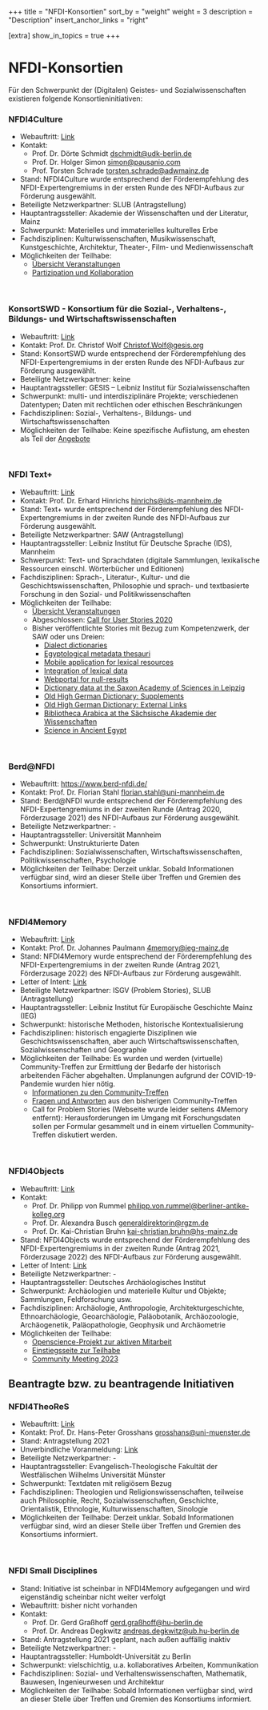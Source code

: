 +++
title = "NFDI-Konsortien"
sort_by = "weight"
weight = 3
description = "Description"
insert_anchor_links = "right"

[extra]
show_in_topics = true
+++

# NFDI-Konsortien

Für den Schwerpunkt der (Digitalen) Geistes- und Sozialwissenschaften existieren folgende Konsortieninitiativen:

### NFDI4Culture
* Webauftritt: [Link](https://www.nfdi4culture.de/)
* Kontakt:
  * Prof. Dr. Dörte Schmidt dschmidt@udk-berlin.de
  * Prof. Dr. Holger Simon simon@pausanio.com
  * Prof. Torsten Schrade torsten.schrade@adwmainz.de
* Stand: NFDI4Culture wurde entsprechend der Förderempfehlung des NFDI-Expertengremiums in der ersten Runde des NFDI-Aufbaus zur Förderung ausgewählt.
* Beteiligte Netzwerkpartner: SLUB (Antragstellung)
* Hauptantragssteller: Akademie der Wissenschaften und der Literatur, Mainz
* Schwerpunkt: Materielles und immaterielles kulturelles Erbe
* Fachdisziplinen: Kulturwissenschaften, Musikwissenschaft, Kunstgeschichte, Architektur, Theater-, Film- und Medienwissenschaft
* Möglichkeiten der Teilhabe:
  * [Übersicht Veranstaltungen](https://nfdi4culture.de/de/veranstaltungen.html)
  * [Partizipation und Kollaboration](https://nfdi4culture.de/de/dienste.html#c860)

<br />

### KonsortSWD - Konsortium für die Sozial-, Verhaltens-, Bildungs- und Wirtschaftswissenschaften
* Webauftritt: [Link](https://www.konsortswd.de/) 
* Kontakt: Prof. Dr. Christof Wolf Christof.Wolf@gesis.org
* Stand: KonsortSWD wurde entsprechend der Förderempfehlung des NFDI-Expertengremiums in der ersten Runde des NFDI-Aufbaus zur Förderung ausgewählt.
* Beteiligte Netzwerkpartner: keine
* Hauptantragssteller: GESIS – Leibniz Institut für Sozialwissenschaften
* Schwerpunkt: multi- und interdisziplinäre Projekte; verschiedenen Datentypen; Daten mit rechtlichen oder ethischen Beschränkungen
* Fachdisziplinen: Sozial-, Verhaltens-, Bildungs- und Wirtschaftswissenschaften 
* Möglichkeiten der Teilhabe: Keine spezifische Auflistung, am ehesten als Teil der [Angebote](https://www.konsortswd.de/angebote/)

<br />

### NFDI Text+
* Webauftritt: [Link](https://www.text-plus.org/)
* Kontakt: Prof. Dr. Erhard Hinrichs hinrichs@ids-mannheim.de 
* Stand: Text+ wurde entsprechend der Förderempfehlung des NFDI-Expertengremiums in der zweiten Runde des NFDI-Aufbaus zur Förderung ausgewählt.
* Beteiligte Netzwerkpartner: SAW (Antragstellung)
* Hauptantragssteller: Leibniz Institut für Deutsche Sprache (IDS), Mannheim
* Schwerpunkt: Text- und Sprachdaten (digitale Sammlungen, lexikalische Ressourcen einschl. Wörterbücher und Editionen)
* Fachdisziplinen: Sprach-, Literatur-, Kultur- und die Geschichtswissenschaften, Philosophie und sprach- und textbasierte Forschung in den Sozial- und Politikwissenschaften
* Möglichkeiten der Teilhabe:
  * [Übersicht Veranstaltungen](https://text-plus.org/aktuelles/veranstaltungen/)
  * Abgeschlossen: [Call for User Stories 2020](https://text-plus.org/themen-dokumentation/user-storys-2020/)
  * Bisher veröffentlichte Stories mit Bezug zum Kompetenzwerk, der SAW oder uns Dreien:
    * [Dialect dictionaries](https://text-plus.org/en/themen-dokumentation/user-storys-2020/user-story-512/)
    * [Egyptological metadata thesauri](https://text-plus.org/en/themen-dokumentation/user-storys-2020/user-story-509/)
    * [Mobile application for lexical resources](https://text-plus.org/en/themen-dokumentation/user-storys-2020/user-story-505/)
    * [Integration of lexical data](https://text-plus.org/en/themen-dokumentation/user-storys-2020/user-story-519/)
    * [Webportal for null-results](https://text-plus.org/en/themen-dokumentation/user-storys-2020/user-story-604/)
    * [Dictionary data at the Saxon Academy of Sciences in Leipzig](https://text-plus.org/en/themen-dokumentation/user-storys-2020/user-story-521/)
    * [Old High German Dictionary: Supplements](https://text-plus.org/en/themen-dokumentation/user-storys-2020/user-story-517/)
    * [Old High German Dictionary: External Links](https://text-plus.org/en/themen-dokumentation/user-storys-2020/user-story-520/)
    * [Bibliotheca Arabica at the Sächsische Akademie der Wissenschaften](https://text-plus.org/en/themen-dokumentation/user-storys-2020/user-story-346/)
    * [Science in Ancient Egypt](https://text-plus.org/en/themen-dokumentation/user-storys-2020/user-story-341/)
  
<br />

### Berd@NFDI
* Webauftritt: https://www.berd-nfdi.de/
* Kontakt: Prof. Dr. Florian  Stahl  florian.stahl@uni-mannheim.de
* Stand: Berd@NFDI wurde entsprechend der Förderempfehlung des NFDI-Expertengremiums in der zweiten Runde (Antrag 2020, Förderzusage 2021) des NFDI-Aufbaus zur Förderung ausgewählt.
* Beteiligte Netzwerkpartner: -
* Hauptantragssteller: Universität Mannheim
* Schwerpunkt: Unstrukturierte Daten
* Fachdisziplinen: Sozialwissenschaften, Wirtschaftswissenschaften, Politikwissenschaften, Psychologie
* Möglichkeiten der Teilhabe: Derzeit unklar. Sobald Informationen verfügbar sind, wird an dieser Stelle über Treffen und Gremien des Konsortiums informiert.
  
<br />

### NFDI4Memory
* Webauftritt: [Link](https://4memory.de/)
* Kontakt: Prof. Dr. Johannes Paulmann 4memory@ieg-mainz.de
* Stand: NFDI4Memory wurde entsprechend der Förderempfehlung des NFDI-Expertengremiums in der zweiten Runde (Antrag 2021, Förderzusage 2022) des NFDI-Aufbaus zur Förderung ausgewählt.
* Letter of Intent: [Link](https://www.dfg.de/download/pdf/foerderung/programme/nfdi/absichtserklaerungen_2020/2020_ndfi_4memory.pdf)
* Beteiligte Netzwerkpartner: ISGV (Problem Stories), SLUB (Antragstellung)
* Hauptantragssteller: Leibniz Institut für Europäische Geschichte Mainz (IEG)
* Schwerpunkt: historische Methoden, historische Kontextualisierung
* Fachdisziplinen: historisch engagierte Disziplinen wie Geschichtswissenschaften, aber auch Wirtschaftswissenschaften, Sozialwissenschaften und Geographie
* Möglichkeiten der Teilhabe: Es wurden und werden (virtuelle) Community-Treffen zur Ermittlung der Bedarfe der historisch arbeitenden Fächer abgehalten. Umplanungen aufgrund der COVID-19-Pandemie wurden hier nötig.
  * [Informationen zu den Community-Treffen](https://4memory.de/community-treffen/)
  * [Fragen und Antworten](https://4memory.de/fragen-und-antworten-zu-4memory/) aus den bisherigen Community-Treffen
  * Call for Problem Stories (Webseite wurde leider seitens 4Memory entfernt): Herausforderungen im Umgang mit Forschungsdaten sollen per Formular gesammelt und in einem virtuellen Community-Treffen diskutiert werden.

<br />

### NFDI4Objects
* Webauftritt: [Link](https://www.nfdi4objects.net/)
* Kontakt:
  * Prof. Dr. Philipp von Rummel philipp.von.rummel@berliner-antike-kolleg.org
  * Prof. Dr. Alexandra Busch generaldirektorin@rgzm.de
  * Prof. Dr. Kai-Christian Bruhn kai-christian.bruhn@hs-mainz.de
* Stand: NFDI4Objects wurde entsprechend der Förderempfehlung des NFDI-Expertengremiums in der zweiten Runde (Antrag 2021, Förderzusage 2022) des NFDI-Aufbaus zur Förderung ausgewählt.
* Letter of Intent: [Link](https://www.dfg.de/download/pdf/foerderung/programme/nfdi/absichtserklaerungen_2020/2020_ndfi_4objects.pdf)
* Beteiligte Netzwerkpartner: -
* Hauptantragssteller: Deutsches Archäologisches Institut
* Schwerpunkt: Archäologien und materielle Kultur und Objekte; Sammlungen, Feldforschung usw.
* Fachdisziplinen: Archäologie, Anthropologie, Architekturgeschichte, Ethnoarchäologie, Geoarchäologie, Paläobotanik, Archäozoologie, Archäogenetik, Paläopathologie, Geophysik und Archäometrie
* Möglichkeiten der Teilhabe:
  * [Openscience-Projekt zur aktiven Mitarbeit](https://osf.io/4t29e/)
  * [Einstiegsseite zur Teilhabe](https://www.nfdi4objects.net/index.php/teilnehmen)
  * [Community Meeting 2023](https://www.nfdi4objects.net/index.php/en/get-informed/community-meeting-and-general-assembly)

## Beantragte bzw. zu beantragende Initiativen

### NFDI4TheoReS
* Webauftritt: [Link](https://www.theores.de/)
* Kontakt: Prof. Dr. Hans-Peter Grosshans grosshans@uni-muenster.de
* Stand: Antragstellung 2021
* Unverbindliche Voranmeldung: [Link](https://www.dfg.de/download/pdf/foerderung/programme/nfdi/absichtserklaerungen_2020/2021_nfdi_theores.pdf)
* Beteiligte Netzwerkpartner: -
* Hauptantragssteller: Evangelisch-Theologische Fakultät der Westfälischen Wilhelms Universität Münster
* Schwerpunkt: Textdaten mit religiösem Bezug
* Fachdisziplinen: Theologien und Religionswissenschaften, teilweise auch Philosophie, Recht, Sozialwissenschaften, Geschichte, Orientalistik, Ethnologie, Kulturwissenschaften, Sinologie
* Möglichkeiten der Teilhabe: Derzeit unklar. Sobald Informationen verfügbar sind, wird an dieser Stelle über Treffen und Gremien des Konsortiums informiert.

<br />

### NFDI Small Disciplines
* Stand: Initiative ist scheinbar in NFDI4Memory aufgegangen und wird eigenständig scheinbar nicht weiter verfolgt
* Webauftritt: bisher nicht vorhanden
* Kontakt:
  * Prof. Dr. Gerd Graßhoff gerd.graßhoff@hu-berlin.de
  * Prof. Dr. Andreas Degkwitz andreas.degkwitz@ub.hu-berlin.de
* Stand: Antragstellung 2021 geplant, nach außen auffällig inaktiv
* Beteiligte Netzwerkpartner: -
* Hauptantragssteller: Humboldt-Universität zu Berlin
* Schwerpunkt: vielschichtig, u.a. kollaboratives Arbeiten, Kommunikation
* Fachdisziplinen: Sozial- und Verhaltenswissenschaften, Mathematik, Bauwesen, Ingenieurwesen und Architektur
* Möglichkeiten der Teilhabe: Sobald Informationen verfügbar sind, wird an dieser Stelle über Treffen und Gremien des Konsortiums informiert.

